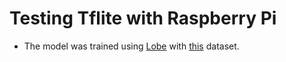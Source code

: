 # Testing Tflite with Raspberry Pi

- The model was trained using [Lobe](https://www.lobe.ai/) with [this](https://www.kaggle.com/datasets/sapal6/waste-classification-data-v2) dataset.